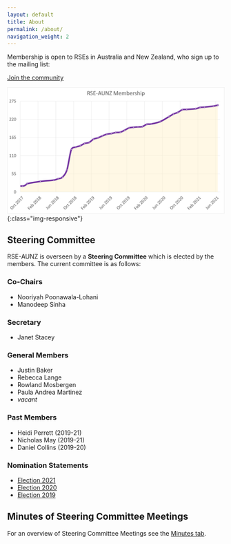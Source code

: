 ```yaml
---
layout: default
title: About
permalink: /about/
navigation_weight: 2
---
```


Membership is open to RSEs in Australia and New Zealand, who sign up to the mailing list:

<a class="rse rse-join" href="{{ site.sign_up }}">Join the community</a>

![rse-workshop](/assets/RSE-Members-2021-06-22.png){:class="img-responsive"}

## Steering Committee

RSE-AUNZ is overseen by a __Steering Committee__ which is elected by the members.
The current committee is as follows:

### Co-Chairs
- Nooriyah Poonawala-Lohani
- Manodeep Sinha

### Secretary
- Janet Stacey

### General Members
- Justin Baker
- Rebecca Lange
- Rowland Mosbergen
- Paula Andrea Martinez
- *vacant*

### Past Members
- Heidi Perrett (2019-21)
- Nicholas May (2019-21)
- Daniel Collins (2019-20)

### Nomination Statements
- [Election 2021](https://github.com/rse-aunz/organisation/blob/master/Elections/2021/nominations.md)
- [Election 2020](https://github.com/rse-aunz/organisation/blob/master/Elections/2020/nominations.md)
- [Election 2019](https://github.com/rse-aunz/organisation/blob/master/Elections/2019/nominations.md)


## Minutes of Steering Committee Meetings

For an overview of Steering Committee Meetings see the [Minutes tab](/minutes/).
